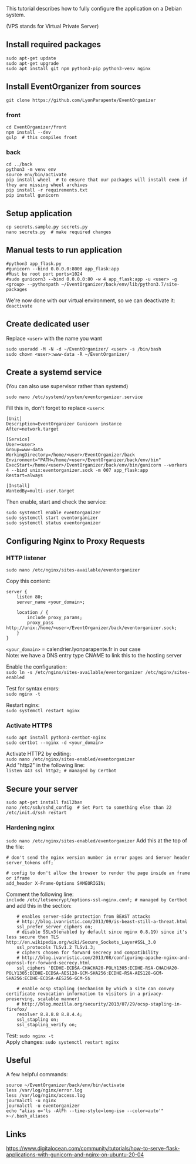 This tutorial describes how to fully configure the application on a Debian system.

(VPS stands for Virtual Private Server)

## Install required packages
```
sudo apt-get update
sudo apt-get upgrade
sudo apt install git npm python3-pip python3-venv nginx
```

## Install EventOrganizer from sources
`git clone https://github.com/LyonParapente/EventOrganizer`

### front
```
cd EventOrganizer/front
npm install --dev
gulp  # this compiles front
```

### back
```
cd ../back
python3 -m venv env
source env/bin/activate
pip install wheel  # to ensure that our packages will install even if they are missing wheel archives
pip install -r requirements.txt
pip install gunicorn
```

## Setup application
```
cp secrets.sample.py secrets.py
nano secrets.py  # make required changes
```

## Manual tests to run application
```
#python3 app_flask.py
#gunicorn --bind 0.0.0.0:8000 app_flask:app
#Must be root port ports<1024
#sudo gunicorn3 --bind 0.0.0.0:80 -w 4 app_flask:app -u <user> -g <group> --pythonpath ~/EventOrganizer/back/env/lib/python3.7/site-packages
```

We're now done with our virtual environment, so we can deactivate it:  
`deactivate`

## Create dedicated user
Replace `<user>` with the name you want
```
sudo useradd -M -N -d ~/EventOrganizer/ <user> -s /bin/bash
sudo chown <user>:www-data -R ~/EventOrganizer/
```

## Create a systemd service
(You can also use supervisor rather than systemd)

`sudo nano /etc/systemd/system/eventorganizer.service`

Fill this in, don't forget to replace `<user>`:
```
[Unit]
Description=EventOrganizer Gunicorn instance
After=network.target

[Service]
User=<user>
Group=www-data
WorkingDirectory=/home/<user>/EventOrganizer/back
Environment="PATH=/home/<user>/EventOrganizer/back/env/bin"
ExecStart=/home/<user>/EventOrganizer/back/env/bin/gunicorn --workers 4 --bind unix:eventorganizer.sock -m 007 app_flask:app
Restart=always

[Install]
WantedBy=multi-user.target
```
Then enable, start and check the service:
```
sudo systemctl enable eventorganizer
sudo systemctl start eventorganizer
sudo systemctl status eventorganizer
```

## Configuring Nginx to Proxy Requests

### HTTP listener
`sudo nano /etc/nginx/sites-available/eventorganizer`

Copy this content:
```
server {
    listen 80;
    server_name <your_domain>;

    location / {
        include proxy_params;
        proxy_pass http://unix:/home/<user>/EventOrganizer/back/eventorganizer.sock;
    }
}
```
`<your_domain>` = calendrier.lyonparapente.fr in our case  
Note: we have a DNS entry type CNAME to link this to the hosting server  

Enable the configuration:  
`sudo ln -s /etc/nginx/sites-available/eventorganizer /etc/nginx/sites-enabled`

Test for syntax errors:  
`sudo nginx -t`

Restart nginx:  
`sudo systemctl restart nginx`


### Activate HTTPS
```
sudo apt install python3-certbot-nginx
sudo certbot --nginx -d <your_domain>
```

Activate HTTP2 by editing:  
`sudo nano /etc/nginx/sites-enabled/eventorganizer`  
Add "http2" in the following line:  
`listen 443 ssl http2; # managed by Certbot`

## Secure your server
```
sudo apt-get install fail2ban
nano /etc/ssh/sshd_config  # Set Port to something else than 22
/etc/init.d/ssh restart
```
### Hardening nginx
`sudo nano /etc/nginx/sites-enabled/eventorganizer`
Add this at the top of the file:
```
# don't send the nginx version number in error pages and Server header
server_tokens off;

# config to don't allow the browser to render the page inside an frame or iframe
add_header X-Frame-Options SAMEORIGIN;
```
Comment the following line:  
`include /etc/letsencrypt/options-ssl-nginx.conf; # managed by Certbot`  
and add this in the section:
```
    # enables server-side protection from BEAST attacks
    # http://blog.ivanristic.com/2013/09/is-beast-still-a-threat.html
    ssl_prefer_server_ciphers on;
    # disable SSLv3(enabled by default since nginx 0.8.19) since it's less secure then TLS http://en.wikipedia.org/wiki/Secure_Sockets_Layer#SSL_3.0
    ssl_protocols TLSv1.2 TLSv1.3;
    # ciphers chosen for forward secrecy and compatibility
    # http://blog.ivanristic.com/2013/08/configuring-apache-nginx-and-openssl-for-forward-secrecy.html
    ssl_ciphers 'ECDHE-ECDSA-CHACHA20-POLY1305:ECDHE-RSA-CHACHA20-POLY1305:ECDHE-ECDSA-AES128-GCM-SHA256:ECDHE-RSA-AES128-GCM-SHA256:ECDHE-ECDSA-AES256-GCM-S$

    # enable ocsp stapling (mechanism by which a site can convey certificate revocation information to visitors in a privacy-preserving, scalable manner)
    # http://blog.mozilla.org/security/2013/07/29/ocsp-stapling-in-firefox/
    resolver 8.8.8.8 8.8.4.4;
    ssl_stapling on;
    ssl_stapling_verify on;
```
Test: `sudo nginx -t`  
Apply changes: `sudo systemctl restart nginx`  


## Useful
A few helpful commands:
```
source ~/EventOrganizer/back/env/bin/activate
less /var/log/nginx/error.log
less /var/log/nginx/access.log
journalctl -u nginx
journalctl -u eventorganizer
echo "alias o='ls -AlFh --time-style=long-iso --color=auto'" >~/.bash_aliases
```

## Links
https://www.digitalocean.com/community/tutorials/how-to-serve-flask-applications-with-gunicorn-and-nginx-on-ubuntu-20-04
